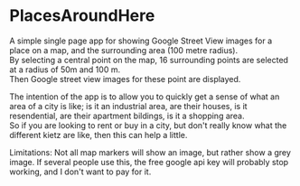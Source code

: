 # PlacesAroundHere

A simple single page app for showing Google Street View images for a place on a map, and the surrounding area (100 metre radius).  
By selecting a central point on the map, 16 surrounding points are selected at a radius of 50m and 100 m.  
Then Google street view images for these point are displayed. 

The intention of the app is to allow you to quickly get a sense of what an area of a city is like; is it an industrial area,
are their houses, is it resendential, are their apartment bildings, is it a shopping area.  
So if you are looking to rent or buy in a city, but don't really know what the different kietz are like, then this can help a little.

Limitations:
Not all map markers will show an image, but rather show a grey image.
If several people use this, the free google api key will probably stop working, and I don't want to pay for it.
